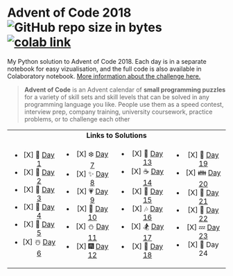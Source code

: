 # Advent of Code 2018  ![GitHub repo size in bytes](https://img.shields.io/github/repo-size/ameroyer/advent_of_code_2018.svg)  [![colab link](https://camo.githubusercontent.com/52feade06f2fecbf006889a904d221e6a730c194/68747470733a2f2f636f6c61622e72657365617263682e676f6f676c652e636f6d2f6173736574732f636f6c61622d62616467652e737667)](https://colab.research.google.com/drive/1x0CnzAg524k2Mt-89BaTXP8rLS6KHUKm)

My Python solution to Advent of Code 2018. Each day is in a separate notebook for easy vizualisation, and the full code is also available in Colaboratory notebook. [More information about the challenge here.](https://adventofcode.com/2018)

> **Advent of Code** is an Advent calendar of **small programming puzzles** for a variety of skill sets and skill levels that can be solved in any programming language you like. 
People use them as a speed contest, interview prep, company training, university coursework, practice problems, or to challenge each other


<table style='text-align:center'>
 <tr>
  <td colspan="4" align='center'><b>Links to Solutions</b></td>
 </tr>
 
 <tr>
  <td>
   <ul>
    <li> [X] 🎅 <a href="https://github.com/ameroyer/advent_of_code_2018/blob/master/day01.ipynb">Day 1</a>
    <li> [X] 🎁 <a href="https://github.com/ameroyer/advent_of_code_2018/blob/master/day02.ipynb">Day 2</a>
    <li> [X] 🎄 <a href="https://github.com/ameroyer/advent_of_code_2018/blob/master/day03.ipynb">Day 3</a>
    <li> [X] 🌠 <a href="https://github.com/ameroyer/advent_of_code_2018/blob/master/day04.ipynb">Day 4</a>
    <li> [X] 🍰 <a href="https://github.com/ameroyer/advent_of_code_2018/blob/master/day05.ipynb">Day 5</a>
    <li> [X] ☃️ <a href="https://github.com/ameroyer/advent_of_code_2018/blob/master/day06.ipynb">Day 6</a>
   </ul>
  </td>
  
  <td>
   <ul>
    <li> [X] ❄️ <a href="https://github.com/ameroyer/advent_of_code_2018/blob/master/day07.ipynb">Day 7</a>
    <li> [X] ✨ <a href="https://github.com/ameroyer/advent_of_code_2018/blob/master/day08.ipynb">Day 8</a> 
    <li> [X] 💗 <a href="https://github.com/ameroyer/advent_of_code_2018/blob/master/day09.ipynb">Day 9</a>
    <li> [X] 🍬 <a href="https://github.com/ameroyer/advent_of_code_2018/blob/master/day10.ipynb">Day 10</a> 
    <li> [X] ⛄ <a href="https://github.com/ameroyer/advent_of_code_2018/blob/master/day11.ipynb">Day 11</a>
    <li> [X] 🎆 <a href="https://github.com/ameroyer/advent_of_code_2018/blob/master/day12.ipynb">Day 12</a> 
   </ul>
  </td>
  
  <td>
   <ul>
    <li> [X] 🍭 <a href="https://github.com/ameroyer/advent_of_code_2018/blob/master/day13.ipynb">Day 13</a>
    <li> [X] ☕ <a href="https://github.com/ameroyer/advent_of_code_2018/blob/master/day14.ipynb">Day 14</a> 
    <li> [X] 🌰 <a href="https://github.com/ameroyer/advent_of_code_2018/blob/master/day15.ipynb">Day 15</a>
    <li> [X] 🎶 <a href="https://github.com/ameroyer/advent_of_code_2018/blob/master/day16.ipynb">Day 16</a> 
    <li> [X] 🏂 <a href="https://github.com/ameroyer/advent_of_code_2018/blob/master/day17.ipynb">Day 17</a>
    <li> [X] 🍠 <a href="https://github.com/ameroyer/advent_of_code_2018/blob/master/day18.ipynb">Day 18</a> 
   </ul>
  </td>
    
  <td>
   <ul>
    <li> [X] 🍫 <a href="https://github.com/ameroyer/advent_of_code_2018/blob/master/day19.ipynb">Day 19</a>
    <li> [X] 👪 <a href="https://github.com/ameroyer/advent_of_code_2018/blob/master/day20.ipynb">Day 20</a> 
    <li> [X] 🍪 <a href="https://github.com/ameroyer/advent_of_code_2018/blob/master/day21.ipynb">Day 21</a>
    <li> [X] 🎀 <a href="https://github.com/ameroyer/advent_of_code_2018/blob/master/day22.ipynb">Day 22</a> 
    <li> [X] 💤 <a href="https://github.com/ameroyer/advent_of_code_2018/blob/master/day23.ipynb">Day 23</a>
    <li> [X] 🎉 Day 24
   </ul>
  </td>
 </tr>
</table>
